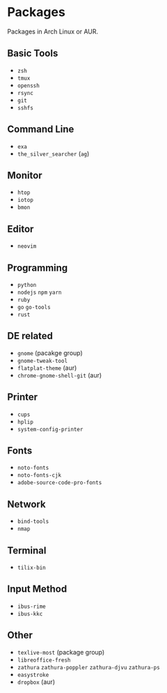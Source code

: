 # Packages

Packages in Arch Linux or AUR.

## Basic Tools

- `zsh`
- `tmux`
- `openssh`
- `rsync`
- `git`
- `sshfs`

## Command Line

- `exa`
- `the_silver_searcher` (`ag`)

## Monitor

- `htop`
- `iotop`
- `bmon`

## Editor

- `neovim`

## Programming

- `python`
- `nodejs` `npm` `yarn`
- `ruby`
- `go` `go-tools`
- `rust`

## DE related

- `gnome` (pacakge group)
- `gnome-tweak-tool`
- `flatplat-theme` (aur)
- `chrome-gnome-shell-git` (aur)

## Printer

- `cups`
- `hplip`
- `system-config-printer`

## Fonts

- `noto-fonts`
- `noto-fonts-cjk`
- `adobe-source-code-pro-fonts`

## Network

- `bind-tools`
- `nmap`

## Terminal

- `tilix-bin`

## Input Method

- `ibus-rime`
- `ibus-kkc`

## Other

- `texlive-most` (package group)
- `libreoffice-fresh`
- `zathura` `zathura-poppler` `zathura-djvu` `zathura-ps`
- `easystroke`
- `dropbox` (aur)

